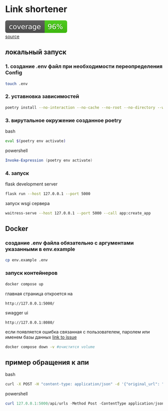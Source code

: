 # Link shortener
![Coverage](https://raw.githubusercontent.com/FruKun/link-shortener/master/coverage.svg)  
[source](https://github.com/avito-tech/auto-backend-trainee-assignment) 
## локальный запуск
### 1. создание .env файл при необходимости переопределения Config
```bash
touch .env
```
### 2. уставновка зависимостей
```bash
poetry install --no-interaction --no-cache --no-root --no-directory --without dev, postgres
```
### 3. вирутальное окружение созданное poetry
bash
```bash
eval $(poetry env activate)
```
powershell
```powershell
Invoke-Expression (poetry env activate)
```
### 4. запуск 
flask development server 
```bash
flask run --host 127.0.0.1 --port 5000
```
запуск wsgi сервера
```bash
waitress-serve --host 127.0.0.1 --port 5000 --call app:create_app
``` 
## Docker
### создание .env файла обязательно с аргументами указанными в env.example
```bash
cp env.example .env
```
### запуск контейнеров
```bash
docker compose up
```
главная страница откроется на
```url
http://127.0.0.1:5000/
```
swagger ui
```url
http://127.0.0.1:8080/
```
если появляется ошибка связанная с пользователем, паролем или именем базы данных [link to issue](https://github.com/docker-library/postgres/issues/203#issuecomment-255200501)
```bash
docker compose down -v #очистится volume
```
## пример обращения к апи
bash
```bash
curl -X POST -H "content-type: application/json" -d '{"original_url": "https://google.com", "short_url":"aboba"}' 127.0.0.1:5000/api/urls
```
powershell
```powershell
curl 127.0.0.1:5000/api/urls -Method Post -ContentType application/json -Body '{"original_url": "https://google.com", "short_url":"aboba"}'
```
